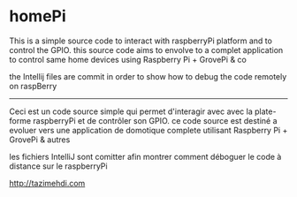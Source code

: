 # homePi

This is a simple source code to interact with raspberryPi platform and to control the GPIO.
this source code aims to envolve to a complet application to control same home devices using Raspberry Pi + GrovePi & co

the Intellij files are commit in order to show how to debug the code remotely on raspBerry

----------------------

Ceci est un code source simple qui permet d'interagir avec avec la plate-forme  raspberryPi et de contrôler son GPIO.
ce code source est destiné a evoluer vers une application de domotique complete utilisant Raspberry Pi + GrovePi & autres

les fichiers IntelliJ sont comitter afin montrer comment déboguer le code à distance sur le raspberryPi


http://tazimehdi.com


